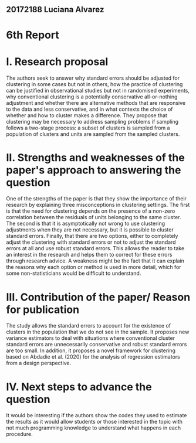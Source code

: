 ## 20172188 Luciana Alvarez 
# 6th Report
# I. Research proposal

The authors seek to answer why standard errors should be adjusted for clustering in some cases but not in others, how the practice of clustering can be justified in observational studies but not in randomised experiments, why conventional clustering is a potentially conservative all-or-nothing adjustment and whether there are alternative methods that are responsive to the data and less conservative, and in what contexts the choice of whether and how to cluster makes a difference. They propose that clustering may be necessary to address sampling problems if sampling follows a two-stage process: a subset of clusters is sampled from a population of clusters and units are sampled from the sampled clusters.

# II. Strengths and weaknesses of the paper's approach to answering the question

One of the strengths of the paper is that they show the importance of their research by explaining three misconceptions in clustering settings. The first is that the need for clustering depends on the presence of a non-zero correlation between the residuals of units belonging to the same cluster. The second is that it is asymptotically not wrong to use clustering adjustments when they are not necessary, but it is possible to cluster standard errors. Finally, that there are two options, either to completely adjust the clustering with standard errors or not to adjust the standard errors at all and use robust standard errors. This allows the reader to take an interest in the research and helps them to correct for these errors through research advice. 
A weakness might be the fact that it can explain the reasons why each option or method is used in more detail, which for some non-statisticians would be difficult to understand.


# III. Contribution of the paper/ Reason for publication
The study allows the standard errors to account for the existence of clusters in the population that we do not see in the sample. It proposes new variance estimators to deal with situations where conventional cluster standard errors are unnecessarily conservative and robust standard errors are too small. In addition, it proposes a novel framework for clustering based on Abdadie et al. (2020) for the analysis of regression estimators from a design perspective.

# IV. Next steps to advance the question

It would be interesting if the authors show the codes they used to estimate the results as it would allow students or those interested in the topic with not much programming knowledge to understand what happens in each procedure.
